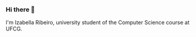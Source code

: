 ### Hi there 👋

<p text-align="center">I'm Izabella Ribeiro, university student of the Computer Science course at UFCG.</p>